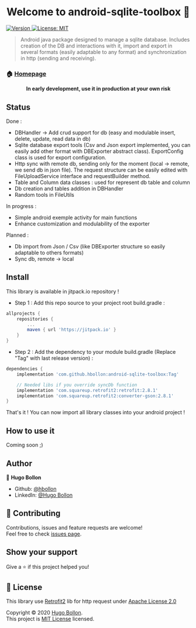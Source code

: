 <h1 align="center">Welcome to android-sqlite-toolbox 👋</h1>
<p>
  <a href="https://jitpack.io/#hbollon/android-sqlite-toolbox" target="_blank">
    <img alt="Version" src="https://jitpack.io/v/hbollon/android-sqlite-toolbox.svg" />
  </a>
  <a href="https://github.com/hbollon/android-sqlite-toolbox/blob/master/LICENSE" target="_blank">
    <img alt="License: MIT" src="https://img.shields.io/badge/License-MIT-yellow.svg" />
  </a>
</p>

> Android java package designed to manage a sqlite database. Includes creation of the DB and interactions with it, import and export in several formats (easily adaptable to any format) and synchronization in http (sending and receiving).

### 🏠 [Homepage](https://github.com/hbollon/android-sqlite-toolbox)

<p align="center"><strong> In early development, use it in production at your own risk </strong></p>

## Status

Done :
 - DBHandler -> Add crud support for db (easy and modulable insert, delete, update, read data in db)
 - Sqlite database export tools (Csv and Json export implemented, you can easily add other format with DBExporter abstract class). ExportConfig class is used for export configuration.
 - Http sync with remote db, sending only for the moment (local -> remote, we send db in json file). The request structure can be easily edited with FileUploadService interface and requestBuilder method. 
 - Table and Column data classes :  used for represent db table and column
 - Db creation and tables addition in DBHandler
 - Random tools in FileUtils
 
In progress :
  - Simple android exemple activity for main functions
  - Enhance customization and modulability of the exporter
  
Planned :
  - Db import from Json / Csv (like DBExporter structure so easily adaptable to others formats)
  - Sync db, remote -> local

## Install

This library is available in jitpack.io repository !

- Step 1 : Add this repo source to your project root build.gradle :

```gradle
allprojects {
    repositories {
        ...
        maven { url 'https://jitpack.io' }
    }
}
```

- Step 2 : Add the dependency to your module build.gradle (Replace "Tag" with last release version) :

```gradle
dependencies {
    implementation 'com.github.hbollon:android-sqlite-toolbox:Tag'

    // Needed libs if you override syncDb function
    implementation 'com.squareup.retrofit2:retrofit:2.8.1'
    implementation 'com.squareup.retrofit2:converter-gson:2.8.1'
}
```

That's it ! You can now import all library classes into your android project !

## How to use it

Coming soon ;)

## Author

👤 **Hugo Bollon**

* Github: [@hbollon](https://github.com/hbollon)
* LinkedIn: [@Hugo Bollon](https://www.linkedin.com/in/hugo-bollon-68a2381a4/)

## 🤝 Contributing

Contributions, issues and feature requests are welcome!<br />Feel free to check [issues page](https://github.com/hbollon/android-sqlite-toolbox/issues). 

## Show your support

Give a ⭐️ if this project helped you!

## 📝 License

This library use [Retrofit2](https://github.com/square/retrofit) lib for http request under [Apache License 2.0](https://github.com/square/retrofit/blob/master/LICENSE.txt)<br />

Copyright © 2020 [Hugo Bollon](https://github.com/hbollon).<br />
This project is [MIT License](https://github.com/hbollon/android-sqlite-toolbox/blob/master/LICENSE) licensed.

